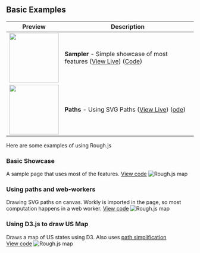 ## Basic Examples

| Preview | Description |
| --- | --- |
| <img width="133" src="http://roughjs.com/images/examples/sampler.png"> | **Sampler** - Simple showcase of most features ([View Live](http://roughjs.com/examples/sampler.html)) ([Code](https://github.com/pshihn/rough/blob/master/docs/examples/sampler.html))|
| <img width="133" src="http://roughjs.com/images/examples/paths.png"> | **Paths** - Using SVG Paths ([View Live](http://roughjs.com/examples/paths.html)) ([ode](https://github.com/pshihn/rough/blob/master/docs/examples/paths.html))|


Here are some examples of using Rough.js

### Basic Showcase
A sample page that uses most of the features. [View code](https://github.com/pshihn/rough/blob/master/examples/basic-showcase.html)
![Rough.js map](https://roughjs.com/images/main/m11.png)

### Using paths and web-workers
Drawing SVG paths on canvas. Workly is imported in the page, so most computation happens in a web worker. [View code](https://github.com/pshihn/rough/blob/master/examples/path-example.html)
![Rough.js map](https://roughjs.com/images/main/m12.png)

### Using D3.js to draw US Map
Draws a map of US states using D3. Also uses [path simplification](https://github.com/pshihn/rough/wiki#simplification)<br>
[View code](https://github.com/pshihn/rough/blob/master/examples/us-map.html)
![Rough.js map](https://roughjs.com/images/main/m6.png)
